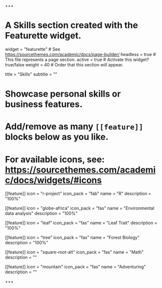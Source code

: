 +++
# A Skills section created with the Featurette widget.
widget = "featurette"  # See https://sourcethemes.com/academic/docs/page-builder/
headless = true  # This file represents a page section.
active = true  # Activate this widget? true/false
weight = 40  # Order that this section will appear.

title = "Skills"
subtitle = ""

# Showcase personal skills or business features.
# 
# Add/remove as many `[[feature]]` blocks below as you like.
# 
# For available icons, see: https://sourcethemes.com/academic/docs/widgets/#icons

[[feature]]
  icon = "r-project"
  icon_pack = "fab"
  name = "R"
  description = "100%"
  
[[feature]]
  icon = "globe-africa"
  icon_pack = "fas"
  name = "Environmental data analysis"
  description = "100%"
  

[[feature]]
  icon = "leaf"
  icon_pack = "fas"
  name = "Leaf Trait"
  description = "100%"
  
[[feature]]
  icon = "tree"
  icon_pack = "fas"
  name = "Forest Biology"
  description = "100%"

[[feature]]
  icon = "square-root-alt"
  icon_pack = "fas"
  name = "Math"
  description = ""
  
  
[[feature]]
  icon = "mountain"
  icon_pack = "fas"
  name = "Adventuring"
  description = ""


+++

